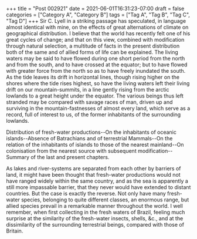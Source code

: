 +++
title = "Post 002921"
date = 2021-06-01T16:31:23-07:00
draft = false
categories = ["Category A", "Category B"]
tags = ["Tag A", "Tag B", "Tag C", "Tag D"]
+++
Sir C. Lyell in a striking passage has speculated, in language almost identical with mine, on the effects of great alternations of climate on geographical distribution. I believe that the world has recently felt one of his great cycles of change; and that on this view, combined with modification through natural selection, a multitude of facts in the present distribution both of the same and of allied forms of life can be explained. The living waters may be said to have flowed during one short period from the north and from the south, and to have crossed at the equator; but to have flowed with greater force from the north so as to have freely inundated the south. As the tide leaves its drift in horizontal lines, though rising higher on the shores where the tide rises highest, so have the living waters left their living drift on our mountain-summits, in a line gently rising from the arctic lowlands to a great height under the equator. The various beings thus left stranded may be compared with savage races of man, driven up and surviving in the mountain-fastnesses of almost every land, which serve as a record, full of interest to us, of the former inhabitants of the surrounding lowlands.

Distribution of fresh-water productions--On the inhabitants of oceanic islands--Absence of Batrachians and of terrestrial Mammals--On the relation of the inhabitants of islands to those of the nearest mainland--On colonisation from the nearest source with subsequent modification--Summary of the last and present chapters.

As lakes and river-systems are separated from each other by barriers of land, it might have been thought that fresh-water productions would not have ranged widely within the same country, and as the sea is apparently a still more impassable barrier, that they never would have extended to distant countries. But the case is exactly the reverse. Not only have many fresh-water species, belonging to quite different classes, an enormous range, but allied species prevail in a remarkable manner throughout the world. I well remember, when first collecting in the fresh waters of Brazil, feeling much surprise at the similarity of the fresh-water insects, shells, &c., and at the dissimilarity of the surrounding terrestrial beings, compared with those of Britain.
